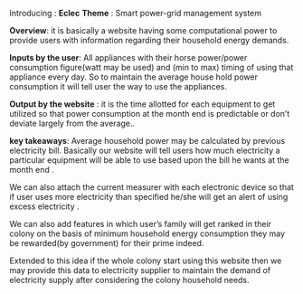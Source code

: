 Introducing : __Eclec__
__Theme__ :  Smart power-grid management system
 
__Overview__: it is basically a website having some computational power to provide users with information regarding their household energy demands.

__Inputs by the user__: All appliances with their horse power/power consumption figure(watt may be used)  and (min to max) timing of using that appliance every day. So to maintain the average house hold power consumption it will tell user the way to use the appliances.

__Output by the website__ : it is the time allotted for each equipment to get utilized so that power consumption at the month end is predictable or don’t deviate largely from the average.. 

__key takeaways__:
Average household power may be calculated by previous electricity bill. Basically our website will tell users how much electricity a particular equipment will be able to use  based upon the bill he wants at the month end .

We can also attach the current measurer with each electronic device so that if user uses more electricity than specified he/she will get an alert of using excess electricity .

We can also add features in which user’s family will get ranked in their colony on the basis of minimum household energy consumption they may be rewarded(by government) for their prime indeed.

Extended to this idea if the whole colony start using this website then we may provide this data to electricity supplier to maintain the demand of electricity supply after considering  the colony household needs. 
